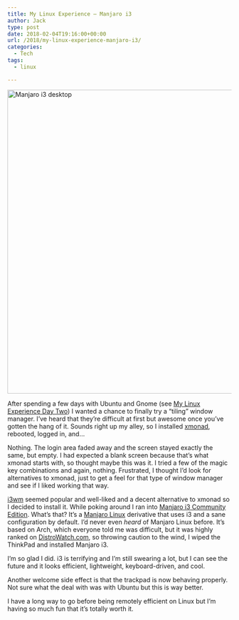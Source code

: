 ```yaml
---
title: My Linux Experience – Manjaro i3
author: Jack
type: post
date: 2018-02-04T19:16:00+00:00
url: /2018/my-linux-experience-manjaro-i3/
categories:
  - Tech
tags:
  - linux

---
```

<img src="https://jack.baty.net/wp-content/uploads/2018/02/manjaro-i3-desktop.png" alt="Manjaro i3 desktop" title="manjaro-i3-desktop.png" border="0" width="1200" height="683" />

After spending a few days with Ubuntu and Gnome (see [My Linux Experience Day Two][1]) I wanted a chance to finally try a &#8220;tiling&#8221; window manager. I&#8217;ve heard that they&#8217;re difficult at first but awesome once you&#8217;ve gotten the hang of it. Sounds right up my alley, so I installed [xmonad][2], rebooted, logged in, and&#8230;

Nothing. The login area faded away and the screen stayed exactly the same, but empty. I had expected a blank screen because that&#8217;s what xmonad starts with, so thought maybe this was it. I tried a few of the magic key combinations and again, nothing. Frustrated, I thought I&#8217;d look for alternatives to xmonad, just to get a feel for that type of window manager and see if I liked working that way.

[i3wm][3] seemed popular and well-liked and a decent alternative to xmonad so I decided to install it. While poking around I ran into [Manjaro i3 Community Edition][4]. What&#8217;s that? It&#8217;s a [Manjaro Linux][5] derivative that uses i3 and a sane configuration by default. I&#8217;d never even _heard_ of Manjaro Linux before. It&#8217;s based on Arch, which everyone told me was difficult, but it was highly ranked on [DistroWatch.com][6], so throwing caution to the wind, I wiped the ThinkPad and installed Manjaro i3.

I&#8217;m so glad I did. i3 is terrifying and I&#8217;m still swearing a lot, but I can see the future and it looks efficient, lightweight, keyboard-driven, and cool.

Another welcome side effect is that the trackpad is now behaving properly. Not sure what the deal with was with Ubuntu but this is way better.

I have a long way to go before being remotely efficient on Linux but I&#8217;m having so much fun that it&#8217;s totally worth it.

 [1]: https://jack.baty.net/2018/my-linux-experience-day-two/
 [2]: http://xmonad.org/
 [3]: https://i3wm.org/
 [4]: https://manjaro.org/community-editions/
 [5]: https://manjaro.org/
 [6]: https://distrowatch.com/